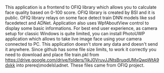 This application is a frontend to OFIQ library which allows you to calculate face quality based on 0-100 score. OFIQ library is created by BSI and it is public. OFIQ library relays on some face detect train DNN models like ssd facedetect and ADNet. Application also uses WpfAboutView control to display some basic informations. For best end user experience, as camera setup for classic Windows is quite limited, you can install PhotoUWP application which allows to take live image face using your camera connected to PC. This application doesn't store any data and doesn't send it anywhere.
Since github has some file size limits, to work it correctly you need to download and place file train.pkl from https://drive.google.com/drive/folders/1jkJ0VruvJJNtsBruqdUMxQwpWtA9dxkk
into prereq\models\adnet. These files came from OFIQ project.